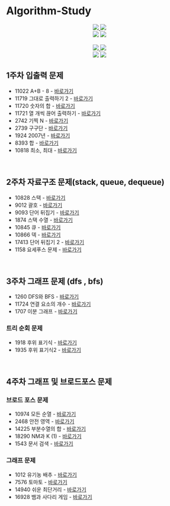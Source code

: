 # Algorithm-Study
<div align="center">
    <a href="https://github.com/limjongheok" align="center">
      <img src=https://img.shields.io/badge/LimJongheok-BCE55C?style=flat-square/>
    </a>
    <a href="https://github.com/hyokyung918" align="center">
      <img src=https://img.shields.io/badge/SeongHyokyung-FFFF6C?style=flat-square/>
    </a>
</div>
<div align="center">
    <img  src="http://mazassumnida.wtf/api/v2/generate_badge?boj=lklim79">
    <img  src="http://mazassumnida.wtf/api/v2/generate_badge?boj=rosa0000918">
</div>
<br>
<div align="center">
    <a href="https://github.com/sillilllib" align="center">
      <img src=https://img.shields.io/badge/ParkSubeen-e67c7c?style=flat-square/>
    </a>
      <a href="https://github.com/jihye8744" align="center"> 
      <img src=https://img.shields.io/badge/LeeJihye-3162C7?style=flat-square/>
    </a>
</div>
<div align="center">
    <img  src="http://mazassumnida.wtf/api/v2/generate_badge?boj=ttu0120">
    <img  src="http://mazassumnida.wtf/api/v2/generate_badge?boj=dlwlgp8744">
</div>

## 1주차 입출력 문제 
- 11022 A+B - 8 - <a href="https://www.acmicpc.net/problem/11022">바로가기</a>
- 11719 그대로 출력하기 2 - <a href="https://www.acmicpc.net/problem/11719">바로가기</a>
- 11720 숫자의 합 - <a href="https://www.acmicpc.net/problem/11720">바로가기</a>
- 11721 열 개씩 끊어 출력하기 - <a href="https://www.acmicpc.net/problem/11721">바로가기</a>
- 2742 기찍 N - <a href="https://www.acmicpc.net/problem/2742">바로가기</a>
- 2739 구구단 - <a href="https://www.acmicpc.net/problem/2739">바로가기</a>
- 1924 2007년 - <a href="https://www.acmicpc.net/problem/1924">바로가기</a>
- 8393 합 - <a href="https://www.acmicpc.net/problem/8393">바로가기</a>
- 10818 최소, 최대 - <a href="https://www.acmicpc.net/problem/10818">바로가기</a>

<br/>

## 2주차 자료구조 문제(stack, queue, dequeue) 
- 10828  스택 - <a href="https://www.acmicpc.net/problem/10828">바로가기</a>
- 9012 괄호 - <a href="https://www.acmicpc.net/problem/9012">바로가기</a>
- 9093 단어 뒤집기 - <a href="https://www.acmicpc.net/problem/9093">바로가기</a>
- 1874 스택 수열 - <a href="https://www.acmicpc.net/problem/1874">바로가기</a>
- 10845 큐 - <a href="https://www.acmicpc.net/problem/10845">바로가기</a>
- 10866 덱 - <a href="https://www.acmicpc.net/problem/10866">바로가기</a>
- 17413 단어 뒤집기 2 - <a href="https://www.acmicpc.net/problem/17413">바로가기</a>
- 1158 요세푸스 문제 - <a href="https://www.acmicpc.net/problem/1158">바로가기</a>


<br/>

## 3주차 그래프 문제 (dfs , bfs)

- 1260  DFS와 BFS - <a href="https://www.acmicpc.net/problem/1260">바로가기</a>
- 11724 연결 요소의 개수 - <a href="https://www.acmicpc.net/problem/11724">바로가기</a>
- 1707 이분 그래프 - <a href="https://www.acmicpc.net/problem/1707">바로가기</a>

### 트리 순회 문제 
- 1918  후위 표기식 - <a href="https://www.acmicpc.net/problem/1918">바로가기</a>
- 1935 후위 표기식2 - <a href="https://www.acmicpc.net/problem/1935">바로가기</a>

<br/>

## 4주차 그래프 및 브로드포스 문제 

### 브로드 포스 문제 
- 10974 모든 순열 - <a href="https://www.acmicpc.net/problem/10974">바로가기</a>
- 2468 안전 영역 - <a href="https://www.acmicpc.net/problem/2468">바로가기</a>
- 14225 부분수열의 합 - <a href="https://www.acmicpc.net/problem/14225">바로가기</a>
- 18290 NM과 K (1) - <a href="https://www.acmicpc.net/problem/18290">바로가기</a>
- 1543 문서 검색 - <a href="https://www.acmicpc.net/problem/1543">바로가기</a>

### 그래프 문제 
- 1012 유기농 배추 - <a href="https://www.acmicpc.net/problem/1012">바로가기</a>
- 7576 토마토 - <a href="https://www.acmicpc.net/problem/7576">바로가기</a>
- 14940 쉬운 최단거리 - <a href="https://www.acmicpc.net/problem/14940">바로가기</a>
- 16928 뱀과 사다리 게임 - <a href="https://www.acmicpc.net/problem/16928">바로가기</a>
